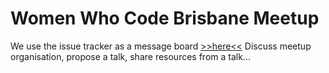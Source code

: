 # Women Who Code Brisbane Meetup
We use the issue tracker as a message board [>>here<<](https://github.com/Women-Who-Code-Brisbane/meetup/issues)
Discuss meetup organisation, propose a talk, share resources from a talk...
